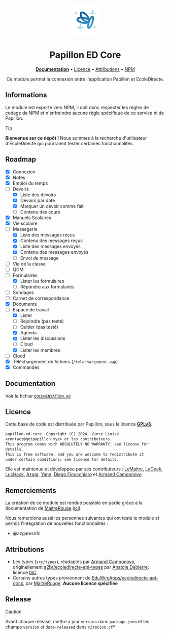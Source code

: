 <div align="center">
<br>
<br>
<img alt="Logo" src=".github/icon.png" width="100" height="100"/>

# Papillon ED Core

[**Documentation**](DOCUMENTATION.md) • [Licence](#licence) • [Attributions](#attributions) • [NPM]()

Ce module permet la connexion entre l'application Papillon et EcoleDirecte.

</div>


## Informations

Le module est exporté vers NPM, il doit donc respecter les règles de codage de NPM et n'enfreindre aucune règle spécifique de ce service ni de Papillon.

> [!TIP]
> **Bienvenue sur ce dépôt !** 
> Nous sommes à la recherche d'utilisateur d'EcoleDirecte qui pourraient tester certaines fonctionnalités.

## Roadmap
- [x] Connexion
- [x] Notes
- [x] Emploi du temps
- [ ] Devoirs
  - [x] Liste des devoirs
  - [x] Devoirs par date
  - [x] Marquer un devoir comme fait
  - [ ] Contenu des cours
- [x] Manuels Scolaires
- [x] Vie scolaire 
- [ ] Messagerie
  - [x] Liste des messages reçus
  - [x] Contenu des messages reçus
  - [x] Liste des messages envoyés
  - [x] Contenu des messages envoyés
  - [ ] Envoi de message
- [ ] Vie de la classe
- [ ] QCM
- [ ] Formulaires
  - [x] Lister les formulaires
  - [ ] Répondre aux formulaires
- [ ] Sondages
- [ ] Carnet de correspondance
- [x] Documents
- [ ] Espace de travail
  - [x] Lister 
  - [ ] Rejoindre (pas testé) 
  - [ ] Quitter (pas testé)
  - [x] Agenda
  - [x] Lister les discussions
  - [ ] Cloud
  - [x] Lister les membres
- [ ] Cloud
- [x] Téléchargement de fichiers (`/telechargement.awp`)
- [x] Commandes

## Documentation
Voir le fichier [`DOCUMENTATION.md`](DOCUMENTATION.md)

## Licence

Cette base de code est distribuée par Papillon, sous la licence [**GPLv3**](LICENSE).

```text
papillon-ed-core  Copyright (C) 2024  Vince Linise <contact@getpapillon.xyz> et les contributeurs.
This program comes with ABSOLUTELY NO WARRANTY; see license for details.
This is free software, and you are welcome to redistribute it
under certain conditions; see license for details.
```

Elle est maintenue et développée par ses contributeurs : [LeMaitre](https://github.com/LeMaitre4523), [LeGeek](https://github.com/LeGeek01), [LucHack](https://github.com/lucas-luchack), [Azgar](https://github.com/azgaresncf), [Yann](https://github.com/yannouuuu), [Diego Finocchiaro](https://github.com/diegofino15) et  [Armand Camponovo](https://github.com/camarm-dev)

## Remerciements

La création de ce module est rendue possible en partie grâce à la documentation de [MaitreRouge](https://github.com/MaitreRouge) ([ici](https://github.com/EduWireApps/ecoledirecte-api-docs)). 

Nous remercions aussi les personnes suivantes qui ont testé le module et permis l'intégration de nouvelles fonctionnalités :
- @azgaresnfc  

## Attributions

- Les types (`src/types`), réadaptés par [Armand Camponovo](https://github.com/camarm-dev/ecoledirecte-api-types), originellement [a2br/ecoledirecte-api-types](https://github.com/a2br/ecoledirecte-api-types) par [Anatole Debierre](https://github.com/a2br): licence [ISC](https://github.com/camarm-dev/ecoledirecte-api-types/blob/main/LICENSE)
- Certains autres types proviennent de [EduWireApps/ecoledirecte-api-docs](https://github.com/EduWireApps/ecoledirecte-api-docs), par [MaitreRouge](https://github.com/MaitreRouge): **Aucune licence spécifiée**

## Release

> [!CAUTION]
> Avant chaque release, mettre à jour `version` dans `package.json` et les champs `version` et `date-released` dans `citation.cff`
